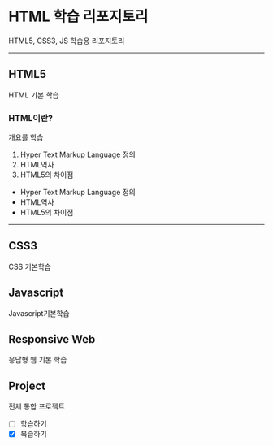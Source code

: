 # HTML 학습 리포지토리
HTML5, CSS3, JS 학습용 리포지토리

-------------------------------
## HTML5
HTML 기본 학습

### HTML이란?
개요를 학습
1. Hyper Text Markup Language 정의
2. HTML역사
3. HTML5의 차이점

- Hyper Text Markup Language 정의
- HTML역사
- HTML5의 차이점
-------------------------------
## CSS3
CSS 기본학습

## Javascript
Javascript기본학습

## Responsive Web
응답형 웹 기본 학습

## Project
전체 통합 프로젝트

- [ ] 학습하기
- [X] 복습하기
